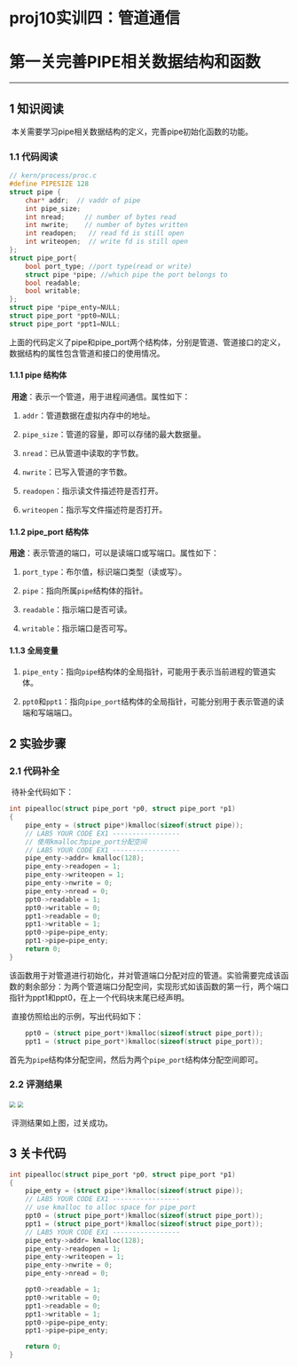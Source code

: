 # proj10实训四：管道通信

# 第一关完善PIPE相关数据结构和函数

------

## 1 知识阅读

​	本关需要学习pipe相关数据结构的定义，完善pipe初始化函数的功能。

### 1.1 代码阅读

```c
// kern/process/proc.c
#define PIPESIZE 128
struct pipe {
    char* addr;  // vaddr of pipe
    int pipe_size;
    int nread;     // number of bytes read
    int nwrite;    // number of bytes written
    int readopen;   // read fd is still open
    int writeopen;  // write fd is still open
};
struct pipe_port{
    bool port_type; //port type(read or write)
    struct pipe *pipe; //which pipe the port belongs to
    bool readable; 
    bool writable;
};
struct pipe *pipe_enty=NULL;
struct pipe_port *ppt0=NULL;
struct pipe_port *ppt1=NULL;
```

​	上面的代码定义了pipe和pipe_port两个结构体，分别是管道、管道接口的定义，数据结构的属性包含管道和接口的使用情况。

#### 1.1.1 pipe 结构体

​	**用途**：表示一个管道，用于进程间通信。属性如下：

1. `addr`：管道数据在虚拟内存中的地址。

2. `pipe_size`：管道的容量，即可以存储的最大数据量。

3. `nread`：已从管道中读取的字节数。

4. `nwrite`：已写入管道的字节数。

5. `readopen`：指示读文件描述符是否打开。

6. `writeopen`：指示写文件描述符是否打开。

#### 1.1.2 pipe_port 结构体

​	**用途**：表示管道的端口，可以是读端口或写端口。属性如下：

1. `port_type`：布尔值，标识端口类型（读或写）。

2. `pipe`：指向所属`pipe`结构体的指针。

3. `readable`：指示端口是否可读。

4. `writable`：指示端口是否可写。

#### 1.1.3 全局变量

1. `pipe_enty`：指向`pipe`结构体的全局指针，可能用于表示当前进程的管道实体。

2. `ppt0`和`ppt1`：指向`pipe_port`结构体的全局指针，可能分别用于表示管道的读端和写端端口。

## 2 实验步骤

### 2.1 代码补全

​	待补全代码如下：

```c
int pipealloc(struct pipe_port *p0, struct pipe_port *p1)
{
    pipe_enty = (struct pipe*)kmalloc(sizeof(struct pipe));
    // LAB5 YOUR CODE EX1 -----------------
    // 使用kmalloc为pipe_port分配空间
    // LAB5 YOUR CODE EX1 -----------------
    pipe_enty->addr= kmalloc(128);
    pipe_enty->readopen = 1;
    pipe_enty->writeopen = 1;
    pipe_enty->nwrite = 0;
    pipe_enty->nread = 0;
    ppt0->readable = 1;
    ppt0->writable = 0;
    ppt1->readable = 0;
    ppt1->writable = 1;
    ppt0->pipe=pipe_enty;
    ppt1->pipe=pipe_enty;
    return 0;
}
```

​	该函数用于对管道进行初始化，并对管道端口分配对应的管道。实验需要完成该函数的剩余部分：为两个管道端口分配空间，实现形式如该函数的第一行，两个端口指针为ppt1和ppt0，在上一个代码块末尾已经声明。

​	直接仿照给出的示例，写出代码如下：

```c
	ppt0 = (struct pipe_port*)kmalloc(sizeof(struct pipe_port));
    ppt1 = (struct pipe_port*)kmalloc(sizeof(struct pipe_port));
```

​	首先为`pipe`结构体分配空间，然后为两个`pipe_port`结构体分配空间即可。

### 2.2 评测结果

<img src="F:\study\操作系统\OS_comp\picture\lab411.png" style="zoom:67%;" />

<img src="F:\study\操作系统\OS_comp\picture\lab412.png" style="zoom:67%;" />

​	评测结果如上图，过关成功。

## 3 关卡代码

```c
int pipealloc(struct pipe_port *p0, struct pipe_port *p1)
{
    pipe_enty = (struct pipe*)kmalloc(sizeof(struct pipe));
    // LAB5 YOUR CODE EX1 -----------------
    // use kmalloc to alloc space for pipe_port
    ppt0 = (struct pipe_port*)kmalloc(sizeof(struct pipe_port));
    ppt1 = (struct pipe_port*)kmalloc(sizeof(struct pipe_port));
    // LAB5 YOUR CODE EX1 -----------------
    pipe_enty->addr= kmalloc(128);
    pipe_enty->readopen = 1;
    pipe_enty->writeopen = 1;
    pipe_enty->nwrite = 0;
    pipe_enty->nread = 0;

    ppt0->readable = 1;
    ppt0->writable = 0;
    ppt1->readable = 0;
    ppt1->writable = 1;
    ppt0->pipe=pipe_enty;
    ppt1->pipe=pipe_enty;

    return 0;
}
```

